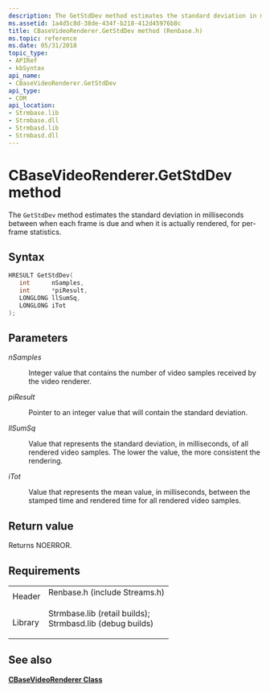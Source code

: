 ```yaml
---
description: The GetStdDev method estimates the standard deviation in milliseconds between when each frame is due and when it is actually rendered, for per-frame statistics.
ms.assetid: 1a4d5c8d-38de-434f-b218-412d45976b8c
title: CBaseVideoRenderer.GetStdDev method (Renbase.h)
ms.topic: reference
ms.date: 05/31/2018
topic_type: 
- APIRef
- kbSyntax
api_name: 
- CBaseVideoRenderer.GetStdDev
api_type: 
- COM
api_location: 
- Strmbase.lib
- Strmbase.dll
- Strmbasd.lib
- Strmbasd.dll
---
```


# CBaseVideoRenderer.GetStdDev method

The `GetStdDev` method estimates the standard deviation in milliseconds between when each frame is due and when it is actually rendered, for per-frame statistics.

## Syntax


```C++
HRESULT GetStdDev(
   int      nSamples,
   int      *piResult,
   LONGLONG llSumSq,
   LONGLONG iTot
);
```



## Parameters

<dl> <dt>

*nSamples* 
</dt> <dd>

Integer value that contains the number of video samples received by the video renderer.

</dd> <dt>

*piResult* 
</dt> <dd>

Pointer to an integer value that will contain the standard deviation.

</dd> <dt>

*llSumSq* 
</dt> <dd>

Value that represents the standard deviation, in milliseconds, of all rendered video samples. The lower the value, the more consistent the rendering.

</dd> <dt>

*iTot* 
</dt> <dd>

Value that represents the mean value, in milliseconds, between the stamped time and rendered time for all rendered video samples.

</dd> </dl>

## Return value

Returns NOERROR.

## Requirements



|                    |                                                                                                                                                                                            |
|--------------------|--------------------------------------------------------------------------------------------------------------------------------------------------------------------------------------------|
| Header<br/>  | <dl> <dt>Renbase.h (include Streams.h)</dt> </dl>                                                                                   |
| Library<br/> | <dl> <dt>Strmbase.lib (retail builds); </dt> <dt>Strmbasd.lib (debug builds)</dt> </dl> |



## See also

<dl> <dt>

[**CBaseVideoRenderer Class**](cbasevideorenderer.md)
</dt> </dl>

 

 




